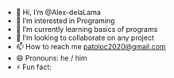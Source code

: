 - 👋 Hi, I’m @Alex-delaLama
- 👀 I’m interested in Programing
- 🌱 I’m currently learning basics of programs
- 💞️ I’m looking to collaborate on any project
- 📫 How to reach me patoloc2020@gmail.com
- 😄 Pronouns: he / him
- ⚡ Fun fact: 
